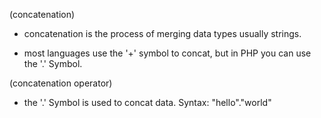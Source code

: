 (concatenation)

- concatenation is the process of merging data types usually strings.

- most languages use the '+' symbol to concat, but in PHP you can use the '.' Symbol.


(concatenation operator)
- the '.' Symbol is used to concat data.
Syntax: "hello"."world"